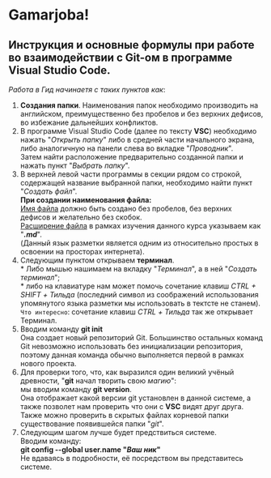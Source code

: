 # Gamarjoba!
## Инструкция и основные формулы при работе во взаимодействии с Git-ом в программе Visual Studio Code.

*Работа в Гид начинаетя с таких пунктов как*:
1. **Создания папки**. Наименования папок необходимо производить на английском, преимущественно без пробелов и без верхних дефисов, во избежание дальнейших конфликтов.
2. В программе Visual Studio Code (далее по тексту **VSC**) необходимо нажать "*Открыть папку*" либо в средней части начального экрана, либо аналогичную на панели слева во вкладке "*Проводник*".<br> Затем найти расположение предварительно созданной папки и нажать пункт "*Выбрать папку*".
3. В верхней левой части программы в секции рядом со строкой, содержащей название выбранной папки, необходимо найти пункт "*Создать файл*". <br> **При создании наименования файла:**<br>  <u>Имя файла</u> должно быть создано без пробелов, без верхних дефисов и желательно без скобок. <br> <u>Расширение файла</u> в рамках изучения данного курса указываем как "***.md***".  <br> (Данный язык разметки является одним из относительно простых в освоении на просторах интернета).
4. Следующим пунктом открываем **терминал**. <br> * Либо мышью нашимаем на вкладку "*Терминал*", а в ней "*Создать терминал*"; <br> * либо на клавиатуре нам может помочь сочетание клавиш *СTRL + SHIFT + Тильда* (последний символ из соображений использования упомянутого языка разметки мы использовать в тектсте не станем). <br> 
`Что интересно`: сочетание клавиш *СTRL + Тильда* так же открывает Терминал.
5. Вводим команду **git init** <br> Она создает новый репозиторий Git. Большинство остальных команд Git невозможно использовать без инициализации репозитория, поэтому данная команда обычно выполняется первой в рамках нового проекта.
6. Для проверки того, что, как выразился один великий учёный древности, "**git** начал творить свою *магию*": <br> мы вводим команду **git version**. <br> Она отображает какой версии git установлен в данной системе, а также позволет нам проверить что они с **VSC** видят друг друга. <br> Также можно проверить в скрытых файлах корневой папки существование появившейся папки "*git*".
7. Следующим шагом лучше будет предствиться системе. <br> Вводим команду: <br> **git config --global user.name "*Ваш ник*"** <br> Не вдаваясь в подробности, её посредством вы представитесь системе.